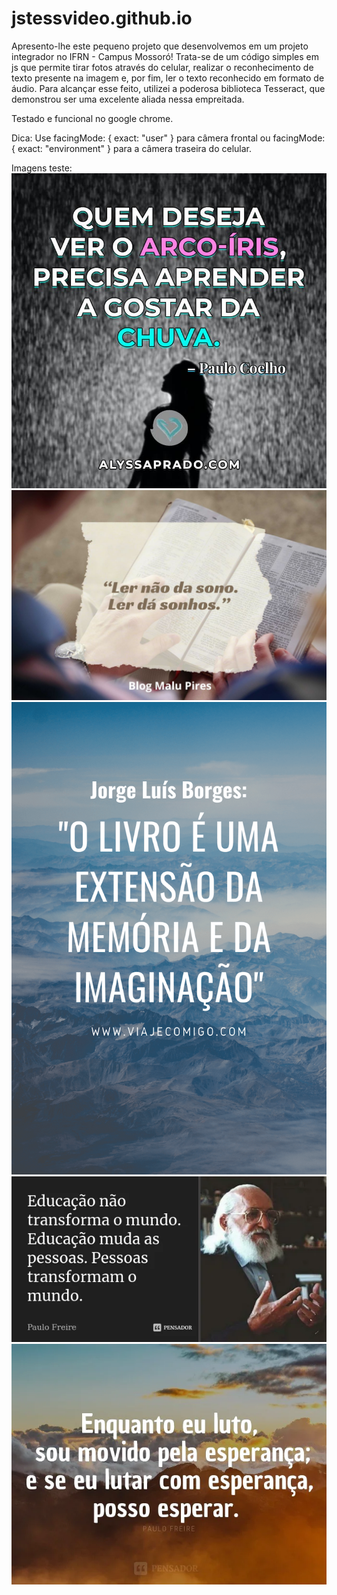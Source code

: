 # jstessvideo.github.io
Apresento-lhe este pequeno projeto que desenvolvemos em um projeto integrador no IFRN - Campus Mossoró! Trata-se de um código simples em js que permite tirar fotos através do celular, realizar o reconhecimento de texto presente na imagem e, por fim, ler o texto reconhecido em formato de áudio. Para alcançar esse feito, utilizei a poderosa biblioteca Tesseract, que demonstrou ser uma excelente aliada nessa empreitada.

Testado e funcional no google chrome.

Dica: Use facingMode: { exact: "user" } para câmera frontal ou facingMode: { exact: "environment" } para a câmera traseira do celular.

Imagens teste:
<img src="imagem1.jpeg"></img>
<img src="imagem2.jpeg"></img>
<img src="imagem3.png"></img>
<img src="imagem4.webp"></img>
<img src="imagem5.webp"></img>
